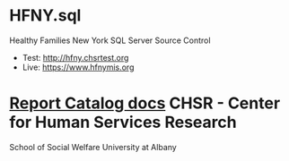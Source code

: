 HFNY.sql
========
Healthy Families New York SQL Server Source Control

* Test: http://hfny.chsrtest.org
* Live: https://www.hfnymis.org

[Report Catalog docs](https://github.com/jayrobot/jsReportCatalog/wiki)
CHSR - Center for Human Services Research
=========================================
School of Social Welfare
University at Albany
